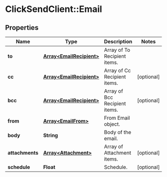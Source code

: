 # ClickSendClient::Email

## Properties
Name | Type | Description | Notes
------------ | ------------- | ------------- | -------------
**to** | [**Array&lt;EmailRecipient&gt;**](EmailRecipient.md) | Array of To Recipient items. | 
**cc** | [**Array&lt;EmailRecipient&gt;**](EmailRecipient.md) | Array of Cc Recipient items. | [optional] 
**bcc** | [**Array&lt;EmailRecipient&gt;**](EmailRecipient.md) | Array of Bcc Recipient items. | [optional] 
**from** | [**Array&lt;EmailFrom&gt;**](EmailFrom.md) | From Email object. | 
**body** | **String** | Body of the email. | 
**attachments** | [**Array&lt;Attachment&gt;**](Attachment.md) | Array of Attachment items. | [optional] 
**schedule** | **Float** | Schedule. | [optional] 


